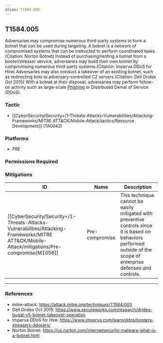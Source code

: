 ```yaml
---
alias: T1584.005
---
```


## T1584.005

Adversaries may compromise numerous third-party systems to form a botnet that can be used during targeting. A botnet is a network of compromised systems that can be instructed to perform coordinated tasks.(Citation: Norton Botnet) Instead of purchasing/renting a botnet from a booter/stresser service, adversaries may build their own botnet by compromising numerous third-party systems.(Citation: Imperva DDoS for Hire) Adversaries may also conduct a takeover of an existing botnet, such as redirecting bots to adversary-controlled C2 servers.(Citation: Dell Dridex Oct 2015) With a botnet at their disposal, adversaries may perform follow-on activity such as large-scale [Phishing](https://attack.mitre.org/techniques/T1566) or Distributed Denial of Service (DDoS).


### Tactic
- [[CyberSecurity/Security+/1-Threats-Attacks-Vulnerabilities/Attacking-Frameworks/MITRE ATT&CK/Mobile-Attack/tactics/Resource Development]] (TA0042)

### Platforms
- PRE

### Permissions Required

### Mitigations

| ID | Name | Description |
| --- | --- | --- |
| [[CyberSecurity/Security+/1-Threats-Attacks-Vulnerabilities/Attacking-Frameworks/MITRE ATT&CK/Mobile-Attack/mitigations/Pre-compromise\|M1056]] | Pre-compromise | This technique cannot be easily mitigated with preventive controls since it is based on behaviors performed outside of the scope of enterprise defenses and controls. |


---
### References

- mitre-attack: https://attack.mitre.org/techniques/T1584/005
- Dell Dridex Oct 2015: https://www.secureworks.com/research/dridex-bugat-v5-botnet-takeover-operation
- Imperva DDoS for Hire: https://www.imperva.com/learn/ddos/booters-stressers-ddosers/
- Norton Botnet: https://us.norton.com/internetsecurity-malware-what-is-a-botnet.html
